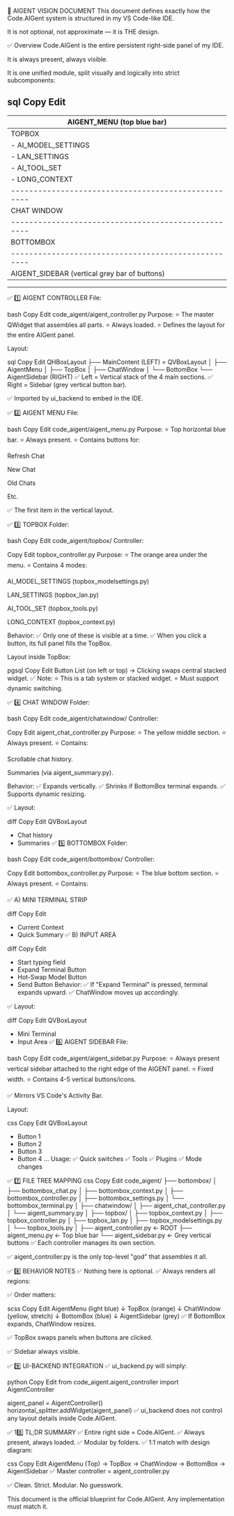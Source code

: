 🧭 AIGENT VISION DOCUMENT
This document defines exactly how the Code.AIGent system is structured in my VS Code-like IDE.

It is not optional, not approximate — it is THE design.

✅ Overview
Code.AIGent is the entire persistent right-side panel of my IDE.

It is always present, always visible.

It is one unified module, split visually and logically into strict subcomponents:

sql
Copy
Edit
-----------------------------------------------------
| AIGENT_MENU   (top blue bar)                      |
|---------------------------------------------------|
| TOPBOX                                           |
| - AI_MODEL_SETTINGS                              |
| - LAN_SETTINGS                                   |
| - AI_TOOL_SET                                    |
| - LONG_CONTEXT                                   |
|---------------------------------------------------|
| CHAT WINDOW                                      |
|---------------------------------------------------|
| BOTTOMBOX                                        |
|---------------------------------------------------|
| AIGENT_SIDEBAR (vertical grey bar of buttons)    |
-----------------------------------------------------
✅ 1️⃣ AIGENT CONTROLLER
File:

bash
Copy
Edit
code_aigent/aigent_controller.py
Purpose:
⭐ The master QWidget that assembles all parts.
⭐ Always loaded.
⭐ Defines the layout for the entire AIGent panel.

Layout:

sql
Copy
Edit
QHBoxLayout
├── MainContent (LEFT) = QVBoxLayout
│   ├── AigentMenu
│   ├── TopBox
│   ├── ChatWindow
│   └── BottomBox
└── AigentSidebar (RIGHT)
✅ Left = Vertical stack of the 4 main sections.
✅ Right = Sidebar (grey vertical button bar).

✅ Imported by ui_backend to embed in the IDE.

✅ 2️⃣ AIGENT MENU
File:

bash
Copy
Edit
code_aigent/aigent_menu.py
Purpose:
⭐ Top horizontal blue bar.
⭐ Always present.
⭐ Contains buttons for:

Refresh Chat

New Chat

Old Chats

Etc.

✅ The first item in the vertical layout.

✅ 3️⃣ TOPBOX
Folder:

bash
Copy
Edit
code_aigent/topbox/
Controller:

Copy
Edit
topbox_controller.py
Purpose:
⭐ The orange area under the menu.
⭐ Contains 4 modes:

AI_MODEL_SETTINGS (topbox_modelsettings.py)

LAN_SETTINGS (topbox_lan.py)

AI_TOOL_SET (topbox_tools.py)

LONG_CONTEXT (topbox_context.py)

Behavior:
✅ Only one of these is visible at a time.
✅ When you click a button, its full panel fills the TopBox.

Layout inside TopBox:

pgsql
Copy
Edit
Button List (on left or top)
→ Clicking swaps central stacked widget.
✅ Note:
⭐ This is a tab system or stacked widget.
⭐ Must support dynamic switching.

✅ 4️⃣ CHAT WINDOW
Folder:

bash
Copy
Edit
code_aigent/chatwindow/
Controller:

Copy
Edit
aigent_chat_controller.py
Purpose:
⭐ The yellow middle section.
⭐ Always present.
⭐ Contains:

Scrollable chat history.

Summaries (via aigent_summary.py).

Behavior:
✅ Expands vertically.
✅ Shrinks if BottomBox terminal expands.
✅ Supports dynamic resizing.

✅ Layout:

diff
Copy
Edit
QVBoxLayout
- Chat history
- Summaries
✅ 5️⃣ BOTTOMBOX
Folder:

bash
Copy
Edit
code_aigent/bottombox/
Controller:

Copy
Edit
bottombox_controller.py
Purpose:
⭐ The blue bottom section.
⭐ Always present.
⭐ Contains:

✅ A) MINI TERMINAL STRIP

diff
Copy
Edit
- Current Context
- Quick Summary
✅ B) INPUT AREA

diff
Copy
Edit
- Start typing field
- Expand Terminal Button
- Hot-Swap Model Button
- Send Button
Behavior:
✅ If "Expand Terminal" is pressed, terminal expands upward.
✅ ChatWindow moves up accordingly.

✅ Layout:

diff
Copy
Edit
QVBoxLayout
- Mini Terminal
- Input Area
✅ 6️⃣ AIGENT SIDEBAR
File:

bash
Copy
Edit
code_aigent/aigent_sidebar.py
Purpose:
⭐ Always present vertical sidebar attached to the right edge of the AIGENT panel.
⭐ Fixed width.
⭐ Contains 4-5 vertical buttons/icons.

✅ Mirrors VS Code's Activity Bar.

Layout:

css
Copy
Edit
QVBoxLayout
- Button 1
- Button 2
- Button 3
- Button 4
...
Usage:
✅ Quick switches
✅ Tools
✅ Plugins
✅ Mode changes

✅ 7️⃣ FILE TREE MAPPING
css
Copy
Edit
code_aigent/
├── bottombox/
│   ├── bottombox_chat.py
│   ├── bottombox_context.py
│   ├── bottombox_controller.py
│   ├── bottombox_settings.py
│   └── bottombox_terminal.py
│
├── chatwindow/
│   ├── aigent_chat_controller.py
│   └── aigent_summary.py
│
├── topbox/
│   ├── topbox_context.py
│   ├── topbox_controller.py
│   ├── topbox_lan.py
│   ├── topbox_modelsettings.py
│   └── topbox_tools.py
│
├── aigent_controller.py  ← ROOT
├── aigent_menu.py        ← Top blue bar
└── aigent_sidebar.py     ← Grey vertical buttons
✅ Each controller manages its own section.

✅ aigent_controller.py is the only top-level "god" that assembles it all.

✅ 8️⃣ BEHAVIOR NOTES
✅ Nothing here is optional.
✅ Always renders all regions:

✅ Order matters:

scss
Copy
Edit
AigentMenu (light blue)
↓
TopBox (orange)
↓
ChatWindow (yellow, stretch)
↓
BottomBox (blue)
↓
AigentSidebar (grey)
✅ If BottomBox expands, ChatWindow resizes.

✅ TopBox swaps panels when buttons are clicked.

✅ Sidebar always visible.

✅ 9️⃣ UI-BACKEND INTEGRATION
✅ ui_backend.py will simply:

python
Copy
Edit
from code_aigent.aigent_controller import AigentController

aigent_panel = AigentController()
horizontal_splitter.addWidget(aigent_panel)
✅ ui_backend does not control any layout details inside Code.AIGent.

✅ 10️⃣ TL;DR SUMMARY
✅ Entire right side = Code.AIGent.
✅ Always present, always loaded.
✅ Modular by folders.
✅ 1:1 match with design diagram:

css
Copy
Edit
AigentMenu (Top)
→ TopBox
→ ChatWindow
→ BottomBox
→ AigentSidebar
✅ Master controller = aigent_controller.py

✅ Clean. Strict. Modular. No guesswork.

This document is the official blueprint for Code.AIGent. Any implementation must match it.